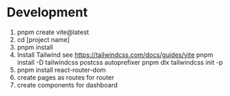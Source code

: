 # Development

1. pnpm create vite@latest
2. cd [project name]
3. pnpm install
4. Install Tailwind
   see https://tailwindcss.com/docs/guides/vite
   pnpm install -D tailwindcss postcss autoprefixer
   pnpm dlx tailwindcss init -p
5. pnpm install react-router-dom
6. create pages as routes for router
7. create components for dashboard
